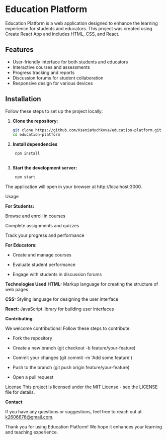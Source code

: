 # Education Platform

Education Platform is a web application designed to enhance the learning experience for students and educators. This project was created using Create React App and includes HTML, CSS, and React.

## Features

- User-friendly interface for both students and educators
- Interactive courses and assessments
- Progress tracking and reports
- Discussion forums for student collaboration
- Responsive design for various devices

## Installation

Follow these steps to set up the project locally:

1. **Clone the repository:**

   ```bash
   git clone https://github.com/KseniaMychkova/education-platform.git
   cd education-platform

2. **Install dependencies**

   ```bash
    npm install
    
3. **Start the development server:**

   ```bash
    npm start
The application will open in your browser at http://localhost:3000.

Usage

**For Students:**

Browse and enroll in courses

Complete assignments and quizzes

Track your progress and performance


**For Educators:**

- Create and manage courses

- Evaluate student performance

- Engage with students in discussion forums


**Technologies Used**
**HTML:** Markup language for creating the structure of web pages

**CSS:** Styling language for designing the user interface

**React:** JavaScript library for building user interfaces


**Contributing**

We welcome contributions! Follow these steps to contribute:

- Fork the repository

- Create a new branch (git checkout -b feature/your-feature)

- Commit your changes (git commit -m 'Add some feature')

- Push to the branch (git push origin feature/your-feature)

- Open a pull request

License
This project is licensed under the MIT License - see the LICENSE file for details.

**Contact**

If you have any questions or suggestions, feel free to reach out at k2606676@gmail.com.

Thank you for using Education Platform! We hope it enhances your learning and teaching experience.



